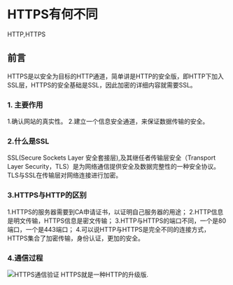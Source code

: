# HTTPS有何不同

HTTP,HTTPS

## 前言

HTTPS是以安全为目标的HTTP通道，简单讲是HTTP的安全版，即HTTP下加入SSL层，HTTPS的安全基础是SSL，因此加密的详细内容就需要SSL。

### 1. 主要作用

1.确认网站的真实性。 2.建立一个信息安全通道，来保证数据传输的安全。

### 2.什么是SSL

SSL\(Secure Sockets Layer 安全套接层\),及其继任者传输层安全（Transport Layer Security，TLS）是为网络通信提供安全及数据完整性的一种安全协议。TLS与SSL在传输层对网络连接进行加密。

### 3.HTTPS与HTTP的区别

1.HTTPS的服务器需要到CA申请证书，以证明自己服务器的用途； 2.HTTP信息是明文传输，HTTPS信息是密文传输； 3.HTTP与HTTPS的端口不同，一个是80端口，一个是443端口； 4.可以说HTTP与HTTPS是完全不同的连接方式，HTTPS集合了加密传输，身份认证，更加的安全。

### 4.通信过程

![HTTPS&#x901A;&#x4FE1;&#x9A8C;&#x8BC1;](https://shaosim-image.oss-cn-chengdu.aliyuncs.com/HTTPS通信验证.jpg) HTTPS就是一种HTTP的升级版.

